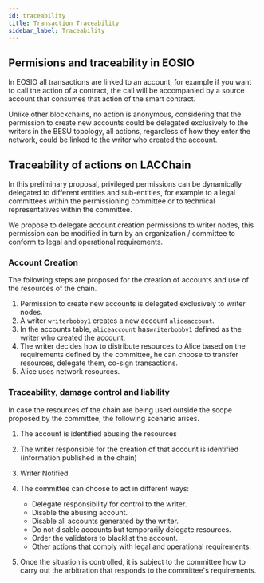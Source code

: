 ```yaml
---
id: traceability
title: Transaction Traceability 
sidebar_label: Traceability
---
```


## Permisions and traceability in EOSIO
In EOSIO all transactions are linked to an account, for example if you want to call the action of a contract, the call will be accompanied by a source account that consumes that action of the smart contract.

Unlike other blockchains, no action is anonymous, considering that the permission to create new accounts could be delegated exclusively to the writers in the BESU topology, all actions, regardless of how they enter the network, could be linked to the writer who created the account.

## Traceability of actions on LACChain

In this preliminary proposal, privileged permissions can be dynamically delegated to different entities and sub-entities, for example to a legal committees within the permissioning committee or to technical representatives within the committee.

We propose to delegate account creation permissions to writer nodes, this permission can be modified in turn by an organization / committee to conform to legal and operational requirements.

### Account Creation
The following steps are proposed for the creation of accounts and use of the resources of the chain.

1. Permission to create new accounts is delegated exclusively to writer nodes.
2. A writer `writerbobby1` creates a new account `aliceaccount`.
3. In the accounts table, `aliceaccount` has`writerbobby1` defined as the writer who created the account.
4. The writer decides how to distribute resources to Alice based on the requirements defined by the committee, he can choose to transfer resources, delegate them, co-sign transactions.
5. Alice uses network resources.

### Traceability, damage control and liability

In case the resources of the chain are being used outside the scope proposed by the committee, the following scenario arises.

1. The account is identified abusing the resources
2. The writer responsible for the creation of that account is identified (information published in the chain)
3. Writer Notified
4. The committee can choose to act in different ways:

	- Delegate responsibility for control to the writer.
	- Disable the abusing account.
	- Disable all accounts generated by the writer.
	- Do not disable accounts but temporarily delegate resources.
	- Order the validators to blacklist the account.
	- Other actions that comply with legal and operational requirements.

5. Once the situation is controlled, it is subject to the committee how to carry out the arbitration that responds to the committee's requirements.
